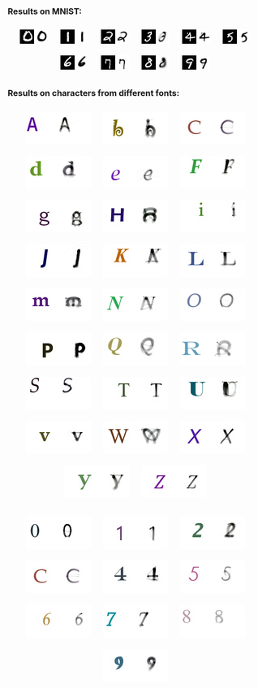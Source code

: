 ### Results on MNIST:
<p align="center">
  <img src="results/test_images_mnist/mnist_19_44.png" style="margin:10px;">
  <img src="results/test_images_mnist/mnist_19_15.png" style="margin:10px;">
  <img src="results/test_images_mnist/mnist_19_10.png" style="margin:10px;">
  <img src="results/test_images_mnist/mnist_19_19.png" style="margin:10px;">
  <img src="results/test_images_mnist/mnist_18_79.png" style="margin:10px;">
  <img src="results/test_images_mnist/mnist_18_93.png" style="margin:10px;">
  <img src="results/test_images_mnist/mnist_19_26.png" style="margin:10px;">
  <img src="results/test_images_mnist/mnist_19_28.png" style="margin:10px;">
  <img src="results/test_images_mnist/mnist_19_38.png" style="margin:10px;">
  <img src="results/test_images_mnist/mnist_19_2.png" style="margin:10px;">
</p>

### Results on characters from different fonts:
<p align="center">
  <img src="results/char_dataset_results_2/mnist_123_73.png" style="margin:10px;">
  <img src="results/char_dataset_results_2/mnist_121_7.png" style="margin:10px;">
  <img src="results/char_dataset_results_2/mnist_122_64.png" style="margin:10px;">
  <img src="results/char_dataset_results_2/mnist_122_32.png" style="margin:10px;">
  <img src="results/char_dataset_results_2/mnist_120_52.png" style="margin:10px;">
  <img src="results/char_dataset_results_2/mnist_121_66.png" style="margin:10px;">
  <img src="results/char_dataset_results_2/mnist_120_89.png" style="margin:10px;">
  <img src="results/char_dataset_results_2/mnist_121_50.png" style="margin:10px;">
  <img src="results/char_dataset_results_2/mnist_121_81.png" style="margin:10px;">
  <img src="results/char_dataset_results_2/mnist_121_41.png" style="margin:10px;">
  <img src="results/char_dataset_results_2/mnist_123_98.png" style="margin:10px;">
  <img src="results/char_dataset_results_2/mnist_122_87.png" style="margin:10px;">
  <img src="results/char_dataset_results_2/mnist_122_102.png" style="margin:10px;">
  <img src="results/char_dataset_results_2/mnist_123_65.png" style="margin:10px;">
  <img src="results/char_dataset_results_2/mnist_122_56.png" style="margin:10px;">
  <img src="results/char_dataset_results_2/mnist_122_58.png" style="margin:10px;">
  <img src="results/char_dataset_results_2/mnist_121_92.png" style="margin:10px;">
  <img src="results/char_dataset_results_2/mnist_122_76.png" style="margin:10px;">
  <img src="results/char_dataset_results_2/mnist_118_95.png" style="margin:10px;">
  <img src="results/char_dataset_results_2/mnist_123_77.png" style="margin:10px;">
  <img src="results/char_dataset_results_2/mnist_121_58.png" style="margin:10px;">
  <img src="results/char_dataset_results_2/mnist_123_105.png" style="margin:10px;">
  <img src="results/char_dataset_results_2/mnist_123_53.png" style="margin:10px;">
  <img src="results/char_dataset_results_2/mnist_118_5.png" style="margin:10px;">
  <img src="results/char_dataset_results_2/mnist_121_91.png" style="margin:10px;">
  <img src="results/char_dataset_results_2/mnist_120_8.png" style="margin:10px;">
</p>

<p align="center">
  <img src="results/char_dataset_results_2/mnist_123_93.png" style="margin:10px;">
  <img src="results/char_dataset_results_2/mnist_120_73.png" style="margin:10px;">
  <img src="results/char_dataset_results_2/mnist_121_21.png" style="margin:10px;">
  <img src="results/char_dataset_results_2/mnist_122_64.png" style="margin:10px;">
  <img src="results/char_dataset_results_2/mnist_123_49.png" style="margin:10px;">
  <img src="results/char_dataset_results_2/mnist_116_110.png" style="margin:10px;">
  <img src="results/char_dataset_results_2/mnist_122_3.png" style="margin:10px;">
  <img src="results/char_dataset_results_2/mnist_122_68.png" style="margin:10px;">
  <img src="results/char_dataset_results_2/mnist_123_85.png" style="margin:10px;">
  <img src="results/char_dataset_results_2/mnist_123_94.png" style="margin:10px;">
</p>

